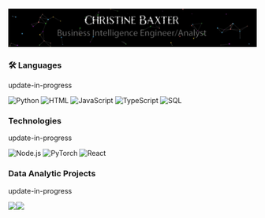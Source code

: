 ![](profileBanner.gif)

### :hammer_and_wrench: Languages

update-in-progress

![Python](https://img.shields.io/badge/-Python-000?&logo=Python)
![HTML](https://img.shields.io/badge/-HTML-000?&logo=HTML)
![JavaScript](https://img.shields.io/badge/-JavaScript-000?&logo=JavaScript)
![TypeScript](https://img.shields.io/badge/-TypeScript-000?&logo=TypeScript)
![SQL](https://img.shields.io/badge/-SQL-000?&logo=MySQL)

<!-- ![C](https://img.shields.io/badge/-C-000?&logo=C) -->
<!-- ![Java](https://img.shields.io/badge/-Java-000?&logo=Java&logoColor=007396) -->
<!-- ![C++](https://img.shields.io/badge/-C++-000?&logo=c%2b%2b&logoColor=00599C) -->
<!-- ![Swift](https://img.shields.io/badge/-Swift-000?&logo=Swift) -->

### Technologies

update-in-progress

<!-- ![AWS](https://img.shields.io/badge/-AWS-000?&logo=Amazon-AWS&logoColor=F90) -->
<!-- ![Docker](https://img.shields.io/badge/-Docker-000?&logo=Docker)
![Kubernetes](https://img.shields.io/badge/-Kubernetes-000?&logo=Kubernetes) -->
<!-- ![Linux](https://img.shields.io/badge/-Linux-000?&logo=Linux) -->

![Node.js](https://img.shields.io/badge/-Node.js-000?&logo=node.js)
![PyTorch](https://img.shields.io/badge/-PyTorch-000?&logo=PyTorch)
![React](https://img.shields.io/badge/-React-000?&logo=React)

<!-- ![Redis](https://img.shields.io/badge/-Redis-000?&logo=Redis) -->
<!-- ![Spring](https://img.shields.io/badge/-Spring-000?&logo=Spring)
![TensorFlow](https://img.shields.io/badge/-TensorFlow-000?&logo=TensorFlow) -->

### Data Analytic Projects

update-in-progress

<!-- [![](https://img.shields.io/badge/-🩸%20Heartbleed-000)](https://github.com/adamalston/Heartbleed)

### Full Stack Projects

update-in-progress

<!-- [![](https://img.shields.io/badge/-🧬%20My%20Website-000)](https://github.com/adamalston/v2)
[![](https://img.shields.io/badge/-🦠%20COVID‑19%20Dashboard-000)](https://github.com/adamalston/COVID-19-Dashboard)
[![](https://img.shields.io/badge/-📝%20Summarizer-000)](https://github.com/adamalston/Summarizer)
[![](https://img.shields.io/badge/-🔬%20Overwatch-000)](https://github.com/adamalston/overwatch)
[![](https://img.shields.io/badge/-🛰%20KubeSat-000)](https://github.com/adamalston/kubesat)
[![](https://img.shields.io/badge/-🔊%20Voice%20Poker-000)](https://github.com/adamalston/Poker)
[![](https://img.shields.io/badge/-🗺%20PokémonGo%20Map-000)](https://github.com/adamalston/PokemonGo-Map) -->

<a href="https://christinedbaxter.github.io/christineBaxterPortfolio/"><img height="137px" src="https://github-readme-stats.vercel.app/api?username=christinedbaxter&hide_title=true&hide_border=true&show_icons=true&include_all_commits=true&count_private=true&line_height=21&text_color=000&icon_color=000&bg_color=0,ea6161,ffc64d,fffc4d,52fa5a&theme=graywhite" /><!-- wi*quL3fcV --><img height="137px" src="https://github-readme-stats.vercel.app/api/top-langs/?username=christinedbaxter&hide=html&hide_title=true&hide_border=true&layout=compact&langs_count=6&exclude_repo=comp426,Redventures-Movie-Quotes&text_color=000&icon_color=fff&bg_color=0,52fa5a,4dfcff,c64dff&theme=graywhite" /></a>
